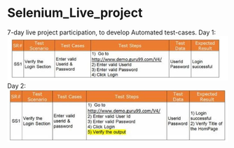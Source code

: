 # Selenium_Live_project
7-day live project participation, to develop Automated test-cases.
Day 1:
![Index](https://github.com/vidhi1021996/Selenium_Live_project/blob/main/1.JPG?raw=true)
Day 2:
![Index](https://github.com/vidhi1021996/Selenium_Live_project/blob/main/2.JPG?raw=true)
